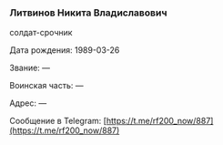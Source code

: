 ### Литвинов Никита Владиславович

солдат-срочник

Дата рождения: 1989-03-26

Звание: —

Воинская часть: —

Адрес: —

Сообщение в Telegram: [https://t.me/rf200_now/887](https://t.me/rf200_now/887)
